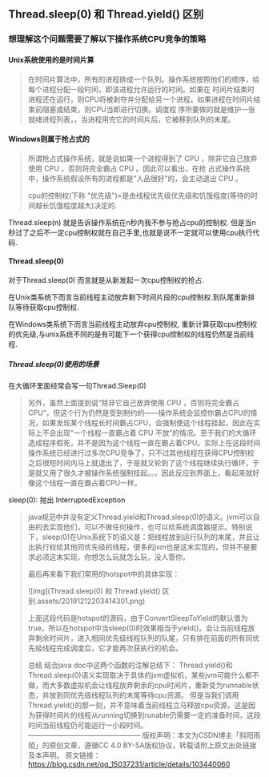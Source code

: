 ## Thread.sleep(0) 和 Thread.yield() 区别

### 想理解这个问题需要了解以下操作系统CPU竞争的策略

#### Unix系统使用的是时间片算

> 在时间片算法中，所有的进程排成一个队列。操作系统按照他们的顺序，给每个进程分配一段时间，即该进程允许运行的时间。如果在 时间片结束时进程还在运行，则CPU将被剥夺并分配给另一个进程。如果进程在时间片结束前阻塞或结束，则CPU当即进行切换。调度程 序所要做的就是维护一张就绪进程列表，，当进程用完它的时间片后，它被移到队列的末尾。

#### Windows则属于抢占式的

> 所谓抢占式操作系统，就是说如果一个进程得到了 CPU ，除非它自己放弃使用 CPU ，否则将完全霸占 CPU 。因此可以看出，在抢 占式操作系统中，操作系统假设所有的进程都是“人品很好”的，会主动退出 CPU 。
>
> cpu的控制权(下称 "优先级")=是由线程优先级优先级和饥饿程度(等待的时间越长饥饿程度越大)决定的.

Thread.sleep(n) 就是告诉操作系统在n秒内我不参与抢占cpu的控制权. 但是当n秒过了之后不一定cpu控制权就在自己手里,也就是说不一定就可以使用cpu执行代码.

#### Thread.sleep(0)

对于Thread.sleep(0) 而言就是从新发起一次cpu控制权的抢占.

在Unix类系统下而言当前线程主动放弃剩下时间片段的cpu控制权.到队尾重新排队等待获取cpu控制权.

在Windows类系统下而言当前线程主动放弃cpu控制权, 重新计算获取cpu控制权的优先级,与unix系统不同的是有可能下一个获得cpu控制权的线程仍然是当前线程.

##### Thread.sleep(0)使用的场景

在大循环里面经常会写一句Thread.Sleep(0)



> 另外，虽然上面提到说“除非它自己放弃使用 CPU ，否则将完全霸占 CPU”，但这个行为仍然是受到制约的——操作系统会监控你霸占CPU的情况，如果发现某个线程长时间霸占CPU，会强制使这个线程挂起，因此在实际上不会出现“一个线程一直霸占着 CPU 不放”的情况。至于我们的大循环造成程序假死，并不是因为这个线程一直在霸占着CPU。实际上在这段时间操作系统已经进行过多次CPU竞争了，只不过其他线程在获得CPU控制权之后很短时间内马上就退出了，于是就又轮到了这个线程继续执行循环，于是就又用了很久才被操作系统强制挂起。。。因此反应到界面上，看起来就好像这个线程一直在霸占着CPU一样。



sleep(0): 抛出 InterruptedException 

> java规范中并没有定义Thread.yield和Thread.sleep(0)的语义。jvm可以自由的去实现他们，可以不做任何操作，也可以给系统调度器提示。特别说下，sleep(0)在Unix系统下的语义是：把线程放到运行队列的末尾，并且让出执行权给其他同优先级的线程，很多的jvm也是这末实现的，但并不是要求必须这末实现，你想怎么玩就怎么玩，没人管你。
>
> 最后再来看下我们常用的hotspot中的具体实现：
>
> ![img](Thread.sleep(0) 和 Thread.yield() 区别.assets/20191212203414301.png)
>
> 上面这段代码是hotspot的源码，由于ConvertSleepToYield的默认值为true，所以在hotspot中当sleep(0)时效果相当于yield()。会让当前线程放弃剩余时间片，进入相同优先级线程队列的队尾，只有排在前面的所有同优先级线程完成调度后，它才能再次获执行的机会。
>
> 总结
> 结合java doc中这两个函数的注解总结下：
> Thread.yield()和Thread.sleep(0)语义实现取决于具体的jvm虚拟机，某些jvm可能什么都不做，而大多数虚拟机会让线程放弃剩余的cpu时间片，重新变为runnable状态，并放到同优先级线程队列的末尾等待cpu资源。 但是当我们调用Thread.yield()的那一刻，并不意味着当前线程立马释放cpu资源，这是因为获得时间片的线程从running切换到runable仍需要一定的准备时间，这段时间当前线程仍可能运行一小段时间。
> ————————————————
> 版权声明：本文为CSDN博主「斜阳雨陌」的原创文章，遵循CC 4.0 BY-SA版权协议，转载请附上原文出处链接及本声明。
> 原文链接：https://blog.csdn.net/qq_15037231/article/details/103440060
>
> 

